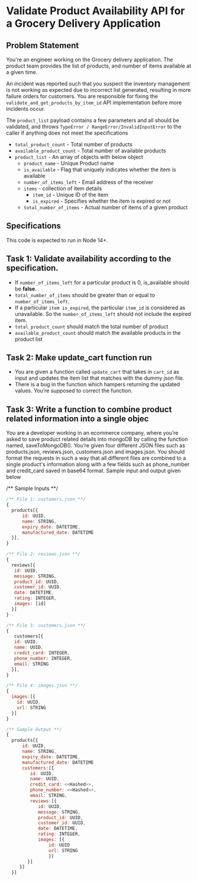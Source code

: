 # Validate Product Availability API for a Grocery Delivery Application

## Problem Statement

You're an engineer working on the Grocery delivery application. The product team provides the list of products, and number of items available at a given time.

An incident was reported such that you suspect the inventory management is not working as expected due to incorrect list generated, resulting in more failure orders for customers. You are responsible for fixing the `validate_and_get_products_by_item_id` API implementation before more incidents occur.

The `product_list` payload contains a few parameters and all should be validated, and throws `TypeError / RangeError/InvalidInputError` to the caller if anything does not meet the specifications

- `total_product_count` - Total number of products
- `available_product_count` - Total number of available products
- `product_list` - An array of objects with below object
    - `product_name` - Unique Product name 
    - `is_available` - Flag that uniquely indicates whether the item is available
    - `number_of_items_left` - Email address of the receiver
    - `items` - collection of item details
        - `item_id` -  Unique ID of the item
        - `is_expired` - Specifies whether the item is expired or not
    - `total_number_of_items` - Actual number of items of a given product

## Specifications

This code is expected to run in Node 14+.

## Task 1: Validate availability according to the specification.

- If `number_of_items_left` for a particular product is 0, is_available should be **false**.
- `total_number_of_items` should be greater than or equal to `number_of_items_left`.
- If a particular `item is_expired`, the particular `item_id` is considered as unavailable. So the `number_of_items_left` should not include the expired item.
- `total_product_count` should match the total number of product
- `available_product_count` should match the available products in the product list


## Task 2: Make update_cart function run

- You are given a function called `update_cart` that takes in `cart_id` as input and updates the item list that matches with the dummy json file.
- There is a bug in the function which hampers returning the updated values. You’re supposed to correct the function.

## Task 3: Write a function to combine product related information into a single objec

You are a developer working in an ecommerce company, where you’re asked to save product related details into mongoDB by calling the function named, saveToMongoDB().  You’re given four different JSON files such as products.json, reviews.json, customers.json and images.json. You should format the requests in such a way that all different files are combined to a single product's information along with a few fields such as phone_number and credit_card saved in base64 format.
Sample input and output given below

/** Sample Inputs **/

```javascript Sample Inputs
/** File 1: customers.json **/
{
  products[{
      id: UUID,
      name: STRING,
      expiry_date: DATETIME,
      manufactured_date: DATETIME
  }],
}

/** File 2: reviews.json **/
{
  reviews[{
   id: UUID,
   message: STRING,
   product_id: UUID,
   customer_id: UUID,
   date: DATETIME,
   rating: INTEGER,
   images: [id]
  }]
}

/** File 3: customers.json **/
{
   customers[{
   id: UUID,
   name: UUID,
   credit_card: INTEGER,
   phone_number: INTEGER,
   email: STRING
  }],
}

/** File 4: images.json **/
{
  images:[{
	id: UUID,
	url: STRING
  }]
}

/** Sample Output **/
{
  products[{
      id: UUID,
      name: STRING,
      expiry_date: DATETIME,
      manufactured_date: DATETIME
	  customers:[{
		 id: UUID,
         name: UUID,
         credit_card: <<Hashed>>,
   		 phone_number: <<Hashed>>,
  		 email: STRING,
		 reviews:[{
			id: UUID,
			message: STRING,
			product_id: UUID,
			customer_id: UUID,
			date: DATETIME,
			rating: INTEGER,
			images: [{
                id: UUID
                url: STRING
                }]
        }]		
     }]
  }]
```